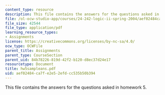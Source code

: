 ```yaml
---
content_type: resource
description: This file contains the answers for the questions asked in homework 5.
file: /ol-ocw-studio-app/courses/24-242-logic-ii-spring-2004/aef02484ca7fe2e52efdcc535b50b394_hw5sampleans.pdf
file_size: 42544
file_type: application/pdf
learning_resource_types:
- Assignments
license: https://creativecommons.org/licenses/by-nc-sa/4.0/
ocw_type: OCWFile
parent_title: Assignments
parent_type: CourseSection
parent_uid: 84b78226-819d-42f2-b120-d8ec37d24e17
resourcetype: Document
title: hw5sampleans.pdf
uid: aef02484-ca7f-e2e5-2efd-cc535b50b394
---
```

This file contains the answers for the questions asked in homework 5.
